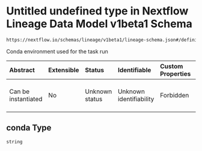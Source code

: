 # Untitled undefined type in Nextflow Lineage Data Model v1beta1 Schema

```txt
https://nextflow.io/schemas/lineage/v1beta1/lineage-schema.json#/definitions/TaskRun/properties/conda
```

Conda environment used for the task run

| Abstract            | Extensible | Status         | Identifiable            | Custom Properties | Additional Properties | Access Restrictions | Defined In                                                                                                       |
| :------------------ | :--------- | :------------- | :---------------------- | :---------------- | :-------------------- | :------------------ | :--------------------------------------------------------------------------------------------------------------- |
| Can be instantiated | No         | Unknown status | Unknown identifiability | Forbidden         | Allowed               | none                | [nextflow-lineage-v1beta1-schema.json\*](../out/out/nextflow-lineage-v1beta1-schema.json "open original schema") |

## conda Type

`string`
